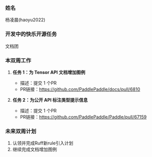 ### 姓名

杨凌晨(haoyu2022)

### 开发中的快乐开源任务

文档团

### 本双周工作

1. **任务 1：为 Tensor API 文档增加图例**

   - 描述：提交 1 个PR
   - PR链接：https://github.com/PaddlePaddle/docs/pull/6810
2. **任务 2：为公开 API 标注类型提示信息**

   - 描述：提交 1 个PR
   - PR链接：https://github.com/PaddlePaddle/Paddle/pull/67159


### 未来双周计划

1. 认领并完成Ruff新rule引入计划
2. 继续完成文档增加图例